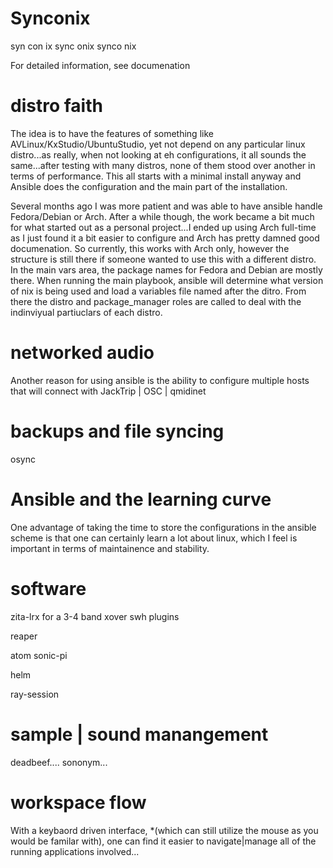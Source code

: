# Synconix
syn con ix
sync onix
synco nix

For detailed information, see documenation

# distro faith
The idea is to have the features of something like AVLinux/KxStudio/UbuntuStudio, yet not depend on any particular linux distro...as really, when not looking at eh configurations, it all sounds the same...after testing with many distros, none of them stood over another in terms of performance. This all starts with a minimal install anyway and Ansible does the configuration and the main part of the installation.

Several months ago I was more patient and was able to have ansible handle Fedora/Debian or Arch. After a while though, the work became
a bit much for what started out as a personal project...I ended up using Arch full-time as I just found it a bit easier to configure and Arch has pretty damned good documenation.
So currently, this works with Arch only, however the structure is still there if someone wanted to use this with a different distro. In the main vars area, the package names for Fedora and Debian are mostly there. When running the main playbook, ansible will determine what version of nix is being used and load a variables file named after the ditro. From there the distro and package_manager roles are called to deal with the indinviyual partiuclars of each distro.

# networked audio

Another reason for using ansible is the ability to configure multiple hosts that will connect with JackTrip | OSC | qmidinet

# backups and file syncing

osync

# Ansible and the learning curve

One advantage of taking the time to store the configurations in the ansible scheme is that one can certainly learn a lot about linux, which I feel is important in terms of maintainence and stability.

# software

zita-lrx for a 3-4 band xover
swh plugins

reaper

atom
sonic-pi

helm

ray-session


# sample | sound manangement

deadbeef....
sononym...

# workspace flow

With a keybaord driven interface, *(which can still utilize the mouse as you would be familar with),
one can find it easier to navigate|manage all of the running applications involved...
